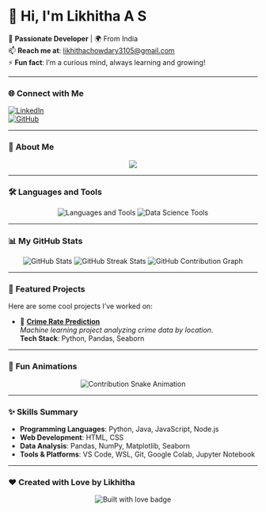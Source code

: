 # 👋 Hi, I'm **Likhitha A S**  

🎯 **Passionate Developer** | 🌍 From India  
📫 **Reach me at**: [likhithachowdary3105@gmail.com](mailto:likhithachowdary3105@gmail.com)  
⚡ **Fun fact**: I’m a curious mind, always learning and growing!  

---

### 🌐 **Connect with Me**
[![LinkedIn](https://img.shields.io/badge/LinkedIn-Connect-blue?style=flat-square&logo=linkedin)](https://www.linkedin.com/in/likhitha-a-s-375081262/)  
[![GitHub](https://img.shields.io/badge/GitHub-Visit-lightgrey?style=flat-square&logo=github)](https://github.com/Likhitha310)

---

### 🎯 **About Me**

<div align="center">
  <img src="https://readme-typing-svg.herokuapp.com?font=Roboto+Slab&color=%2336BCF7&size=24&center=true&lines=Developer+%7C+Explorer+%7C+Learner;Building+impactful+projects!;Passionate+about+AI%2C+ML%2C+and+Data+Science!" />
</div>

---

### 🛠️ **Languages and Tools**

<div align="center">
  <img src="https://skillicons.dev/icons?i=python,java,js,nodejs,html,css,mysql,linux,vscode,git" alt="Languages and Tools" />
  <img src="https://skillicons.dev/icons?i=jupyter,pandas,numpy,matplotlib,tensorflow" alt="Data Science Tools" />
</div>

---

### 📊 **My GitHub Stats**

<div align="center">
  <img src="https://github-readme-stats.vercel.app/api?username=Likhitha310&show_icons=true&theme=radical" alt="GitHub Stats" />
  <img src="https://github-readme-streak-stats.herokuapp.com/?user=Likhitha310&theme=radical" alt="GitHub Streak Stats" />
  <img src="https://github-readme-activity-graph.vercel.app/graph?username=Likhitha310&theme=rogue" alt="GitHub Contribution Graph" />
</div>

---

### 🌟 **Featured Projects**
Here are some cool projects I’ve worked on:  

- 🚀 **[Crime Rate Prediction](https://github.com/Likhitha310/crime-rate-prediction)**  
  _Machine learning project analyzing crime data by location._  
  **Tech Stack**: Python, Pandas, Seaborn
  
---

### 🎨 **Fun Animations**
<div align="center">
  <img src="https://github.com/Likhitha310/Likhitha310/blob/output/github-contribution-grid-snake.svg" alt="Contribution Snake Animation">
</div>

---

### ✨ **Skills Summary**
- **Programming Languages**: Python, Java, JavaScript, Node.js  
- **Web Development**: HTML, CSS  
- **Data Analysis**: Pandas, NumPy, Matplotlib, Seaborn  
- **Tools & Platforms**: VS Code, WSL, Git, Google Colab, Jupyter Notebook  

---

### ❤️ **Created with Love by Likhitha**
<p align="center">
  <img src="https://forthebadge.com/images/badges/built-with-love.svg" alt="Built with love badge">
</p>
